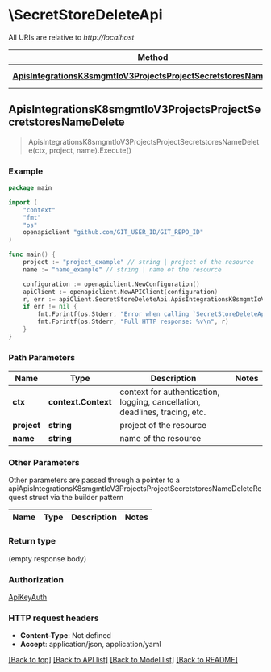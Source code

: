 # \SecretStoreDeleteApi

All URIs are relative to *http://localhost*

Method | HTTP request | Description
------------- | ------------- | -------------
[**ApisIntegrationsK8smgmtIoV3ProjectsProjectSecretstoresNameDelete**](SecretStoreDeleteApi.md#ApisIntegrationsK8smgmtIoV3ProjectsProjectSecretstoresNameDelete) | **Delete** /apis/integrations.k8smgmt.io/v3/projects/{project}/secretstores/{name} | 



## ApisIntegrationsK8smgmtIoV3ProjectsProjectSecretstoresNameDelete

> ApisIntegrationsK8smgmtIoV3ProjectsProjectSecretstoresNameDelete(ctx, project, name).Execute()





### Example

```go
package main

import (
    "context"
    "fmt"
    "os"
    openapiclient "github.com/GIT_USER_ID/GIT_REPO_ID"
)

func main() {
    project := "project_example" // string | project of the resource
    name := "name_example" // string | name of the resource

    configuration := openapiclient.NewConfiguration()
    apiClient := openapiclient.NewAPIClient(configuration)
    r, err := apiClient.SecretStoreDeleteApi.ApisIntegrationsK8smgmtIoV3ProjectsProjectSecretstoresNameDelete(context.Background(), project, name).Execute()
    if err != nil {
        fmt.Fprintf(os.Stderr, "Error when calling `SecretStoreDeleteApi.ApisIntegrationsK8smgmtIoV3ProjectsProjectSecretstoresNameDelete``: %v\n", err)
        fmt.Fprintf(os.Stderr, "Full HTTP response: %v\n", r)
    }
}
```

### Path Parameters


Name | Type | Description  | Notes
------------- | ------------- | ------------- | -------------
**ctx** | **context.Context** | context for authentication, logging, cancellation, deadlines, tracing, etc.
**project** | **string** | project of the resource | 
**name** | **string** | name of the resource | 

### Other Parameters

Other parameters are passed through a pointer to a apiApisIntegrationsK8smgmtIoV3ProjectsProjectSecretstoresNameDeleteRequest struct via the builder pattern


Name | Type | Description  | Notes
------------- | ------------- | ------------- | -------------



### Return type

 (empty response body)

### Authorization

[ApiKeyAuth](../README.md#ApiKeyAuth)

### HTTP request headers

- **Content-Type**: Not defined
- **Accept**: application/json, application/yaml

[[Back to top]](#) [[Back to API list]](../README.md#documentation-for-api-endpoints)
[[Back to Model list]](../README.md#documentation-for-models)
[[Back to README]](../README.md)

